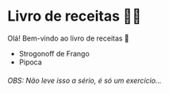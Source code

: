 # Livro de receitas :man_cook:

Olá! Bem-vindo ao livro de receitas :wave:

- Strogonoff de Frango
- Pipoca

###### OBS: Não leve isso a sério, é só um exercício...